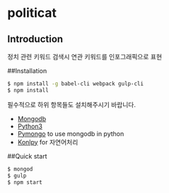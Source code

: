 # politicat

## Introduction
정치 관련 키워드 검색시 연관 키워드를 인포그래픽으로 표현

##Installation
```bash
$ npm install -g babel-cli webpack gulp-cli
$ npm install
```

필수적으로 하위 항목들도 설치해주시기 바랍니다.
* [Mongodb](https://www.mongodb.com/download-center#community)
* [Python3](https://www.python.org/downloads/)
* [Pymongo](http://api.mongodb.com/python/current/installation.html) to use mongodb in python
* [Konlpy](http://konlpy.org/en/v0.4.4/install/) for 자연어처리

##Quick start
```bash
$ mongod
$ gulp
$ npm start
```
